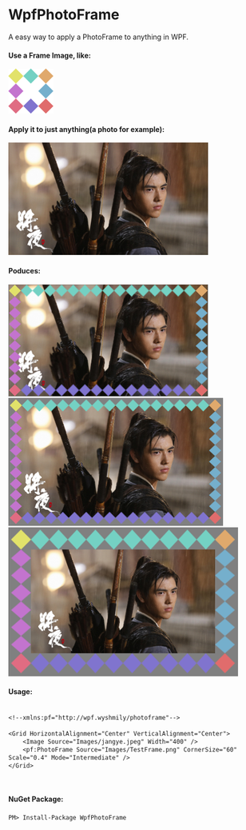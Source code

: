 # WpfPhotoFrame
A easy way to apply a PhotoFrame to anything in WPF.

#### Use a Frame Image, like:

<img src="https://github.com/wyshmily/WpfPhotoFrame/blob/master/WpfPhotoFrame.Demo/Images/TestFrame.png" width="90">

#### Apply it to just anything(a photo for example):
<img src="https://github.com/wyshmily/WpfPhotoFrame/blob/master/WpfPhotoFrame.Demo/Images/jangye.jpeg" width="400">

#### Poduces:
<img src="https://github.com/wyshmily/WpfPhotoFrame/blob/master/WpfPhotoFrame.Demo/Images/result.png" width="400">
<img src="https://github.com/wyshmily/WpfPhotoFrame/blob/master/WpfPhotoFrame.Demo/Images/result2.png" width="430">
<img src="https://github.com/wyshmily/WpfPhotoFrame/blob/master/WpfPhotoFrame.Demo/Images/result3.png" width="460">

#### Usage:
````xaml

<!--xmlns:pf="http://wpf.wyshmily/photoframe"-->

<Grid HorizontalAlignment="Center" VerticalAlignment="Center">
    <Image Source="Images/jangye.jpeg" Width="400" />
    <pf:PhotoFrame Source="Images/TestFrame.png" CornerSize="60" Scale="0.4" Mode="Intermediate" />
</Grid>



````

#### NuGet Package:

`PM> Install-Package WpfPhotoFrame`
